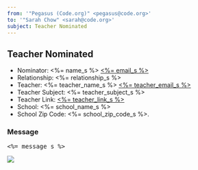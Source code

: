 ```yaml
---
from: '"Pegasus (Code.org)" <pegasus@code.org>'
to: '"Sarah Chow" <sarah@code.org>'
subject: Teacher Nominated
---
```

## Teacher Nominated

- Nominator: <%= name_s %> [<%= email_s %>](<%= email_s %>)
- Relationship: <%= relationship_s %>
- Teacher: <%= teacher_name_s %> [<%= teacher_email_s %>](<%= teacher_email_s %>)
- Teacher Subject: <%= teacher_subject_s %>
- Teacher Link: [<%= teacher_link_s %>](<%= teacher_link_s %>)
- School: <%= school_name_s %>
- School Zip Code: <%= school_zip_code_s %>.

### Message

<pre><%= message_s %></pre>

![](<%= tracking_pixel %>)

